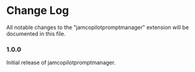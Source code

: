 # Change Log

All notable changes to the "jamcopilotpromptmanager" extension will be documented in this file.

### 1.0.0

Initial release of jamcopilotpromptmanager.
